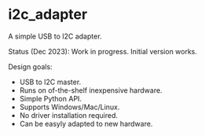 # i2c_adapter
A simple USB to I2C adapter.

Status (Dec 2023): Work in progress. Initial version works.

Design goals:
* USB to I2C master.
* Runs on of-the-shelf inexpensive hardware.
* Simple Python API.
* Supports Windows/Mac/Linux.
* No driver installation required.
* Can be easyly adapted to new hardware.
